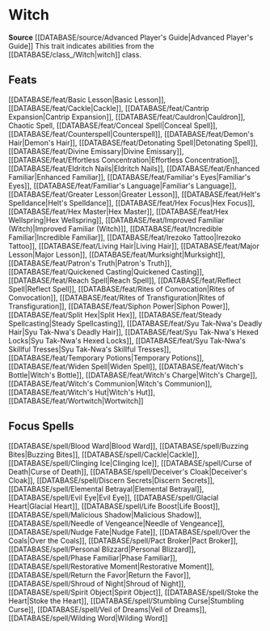 ﻿---
id: '323'
name: Witch
rarity: Common
source: '[[DATABASE/source/Advanced Player''s Guide|Advanced Player''s Guide]]'
trait:
- Witch
type: Trait

---
# Witch

**Source** [[DATABASE/source/Advanced Player's Guide|Advanced Player's Guide]] 
This trait indicates abilities from the [[DATABASE/class_/Witch|witch]] class.

## Feats

[[DATABASE/feat/Basic Lesson|Basic Lesson]], [[DATABASE/feat/Cackle|Cackle]], [[DATABASE/feat/Cantrip Expansion|Cantrip Expansion]], [[DATABASE/feat/Cauldron|Cauldron]], Chaotic Spell, [[DATABASE/feat/Conceal Spell|Conceal Spell]], [[DATABASE/feat/Counterspell|Counterspell]], [[DATABASE/feat/Demon's Hair|Demon's Hair]], [[DATABASE/feat/Detonating Spell|Detonating Spell]], [[DATABASE/feat/Divine Emissary|Divine Emissary]], [[DATABASE/feat/Effortless Concentration|Effortless Concentration]], [[DATABASE/feat/Eldritch Nails|Eldritch Nails]], [[DATABASE/feat/Enhanced Familiar|Enhanced Familiar]], [[DATABASE/feat/Familiar's Eyes|Familiar's Eyes]], [[DATABASE/feat/Familiar's Language|Familiar's Language]], [[DATABASE/feat/Greater Lesson|Greater Lesson]], [[DATABASE/feat/Helt's Spelldance|Helt's Spelldance]], [[DATABASE/feat/Hex Focus|Hex Focus]], [[DATABASE/feat/Hex Master|Hex Master]], [[DATABASE/feat/Hex Wellspring|Hex Wellspring]], [[DATABASE/feat/Improved Familiar (Witch)|Improved Familiar (Witch)]], [[DATABASE/feat/Incredible Familiar|Incredible Familiar]], [[DATABASE/feat/Irezoko Tattoo|Irezoko Tattoo]], [[DATABASE/feat/Living Hair|Living Hair]], [[DATABASE/feat/Major Lesson|Major Lesson]], [[DATABASE/feat/Murksight|Murksight]], [[DATABASE/feat/Patron's Truth|Patron's Truth]], [[DATABASE/feat/Quickened Casting|Quickened Casting]], [[DATABASE/feat/Reach Spell|Reach Spell]], [[DATABASE/feat/Reflect Spell|Reflect Spell]], [[DATABASE/feat/Rites of Convocation|Rites of Convocation]], [[DATABASE/feat/Rites of Transfiguration|Rites of Transfiguration]], [[DATABASE/feat/Siphon Power|Siphon Power]], [[DATABASE/feat/Split Hex|Split Hex]], [[DATABASE/feat/Steady Spellcasting|Steady Spellcasting]], [[DATABASE/feat/Syu Tak-Nwa's Deadly Hair|Syu Tak-Nwa's Deadly Hair]], [[DATABASE/feat/Syu Tak-Nwa's Hexed Locks|Syu Tak-Nwa's Hexed Locks]], [[DATABASE/feat/Syu Tak-Nwa's Skillful Tresses|Syu Tak-Nwa's Skillful Tresses]], [[DATABASE/feat/Temporary Potions|Temporary Potions]], [[DATABASE/feat/Widen Spell|Widen Spell]], [[DATABASE/feat/Witch's Bottle|Witch's Bottle]], [[DATABASE/feat/Witch's Charge|Witch's Charge]], [[DATABASE/feat/Witch's Communion|Witch's Communion]], [[DATABASE/feat/Witch's Hut|Witch's Hut]], [[DATABASE/feat/Wortwitch|Wortwitch]]

## Focus Spells

[[DATABASE/spell/Blood Ward|Blood Ward]], [[DATABASE/spell/Buzzing Bites|Buzzing Bites]], [[DATABASE/spell/Cackle|Cackle]], [[DATABASE/spell/Clinging Ice|Clinging Ice]], [[DATABASE/spell/Curse of Death|Curse of Death]], [[DATABASE/spell/Deceiver's Cloak|Deceiver's Cloak]], [[DATABASE/spell/Discern Secrets|Discern Secrets]], [[DATABASE/spell/Elemental Betrayal|Elemental Betrayal]], [[DATABASE/spell/Evil Eye|Evil Eye]], [[DATABASE/spell/Glacial Heart|Glacial Heart]], [[DATABASE/spell/Life Boost|Life Boost]], [[DATABASE/spell/Malicious Shadow|Malicious Shadow]], [[DATABASE/spell/Needle of Vengeance|Needle of Vengeance]], [[DATABASE/spell/Nudge Fate|Nudge Fate]], [[DATABASE/spell/Over the Coals|Over the Coals]], [[DATABASE/spell/Pact Broker|Pact Broker]], [[DATABASE/spell/Personal Blizzard|Personal Blizzard]], [[DATABASE/spell/Phase Familiar|Phase Familiar]], [[DATABASE/spell/Restorative Moment|Restorative Moment]], [[DATABASE/spell/Return the Favor|Return the Favor]], [[DATABASE/spell/Shroud of Night|Shroud of Night]], [[DATABASE/spell/Spirit Object|Spirit Object]], [[DATABASE/spell/Stoke the Heart|Stoke the Heart]], [[DATABASE/spell/Stumbling Curse|Stumbling Curse]], [[DATABASE/spell/Veil of Dreams|Veil of Dreams]], [[DATABASE/spell/Wilding Word|Wilding Word]]